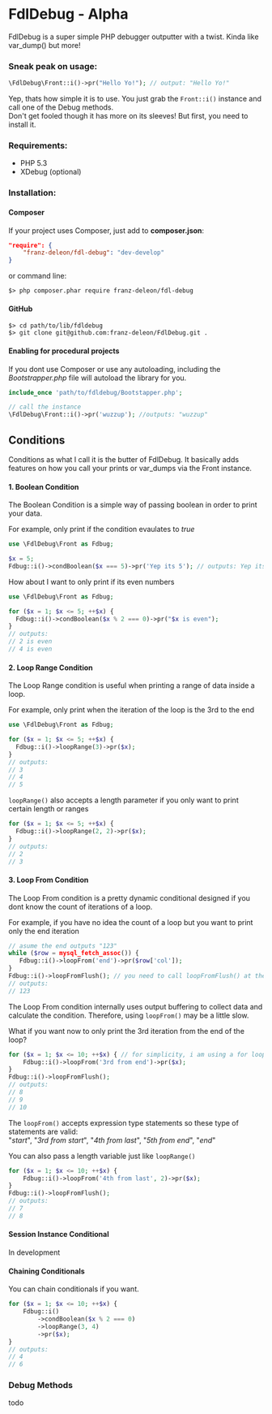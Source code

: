 FdlDebug - Alpha
================

FdlDebug is a super simple PHP debugger outputter with a twist. Kinda like var_dump() but more!

### Sneak peak on usage:
```php
\FdlDebug\Front::i()->pr("Hello Yo!"); // output: "Hello Yo!"
```
Yep, thats how simple it is to use. You just grab the `Front::i()` instance and call one of the Debug methods.  
Don't get fooled though it has more on its sleeves! But first, you need to install it.

### Requirements:
  * PHP 5.3
  * XDebug (optional)
  
### Installation:

#### Composer
If your project uses Composer, just add to **composer.json**:
```json
"require": {
    "franz-deleon/fdl-debug": "dev-develop"
}
```
or command line:
```
$> php composer.phar require franz-deleon/fdl-debug
```
#### GitHub
```
$> cd path/to/lib/fdldebug
$> git clone git@github.com:franz-deleon/FdlDebug.git .
```
#### Enabling for procedural projects
If you dont use Composer or use any autoloading, including the *Bootstrapper.php* file will autoload the library for you.
```php
include_once 'path/to/fdldebug/Bootstapper.php';

// call the instance
\FdlDebug\Front::i()->pr('wuzzup'); //outputs: "wuzzup"
```

## Conditions
Conditions as what I call it is the butter of FdlDebug. It basically adds features on how you call your prints or var_dumps via the Front instance.

#### 1. Boolean Condition
The Boolean Condition is a simple way of passing boolean in order to print your data.

For example, only print if the condition evaulates to *true*
```php
use \FdlDebug\Front as Fdbug;

$x = 5;
Fdbug::i()->condBoolean($x === 5)->pr('Yep its 5'); // outputs: Yep its 5
```
How about I want to only print if its even numbers
```php
use \FdlDebug\Front as Fdbug;

for ($x = 1; $x <= 5; ++$x) {
  Fdbug::i()->condBoolean($x % 2 === 0)->pr("$x is even"); 
}
// outputs: 
// 2 is even
// 4 is even
```

#### 2. Loop Range Condition
The Loop Range condition is useful when printing a range of data inside a loop.

For example, only print when the iteration of the loop is the 3rd to the end
```php
use \FdlDebug\Front as Fdbug;

for ($x = 1; $x <= 5; ++$x) {
  Fdbug::i()->loopRange(3)->pr($x);
}
// outputs:
// 3
// 4
// 5
```
`loopRange()` also accepts a length parameter if you only want to print certain length or ranges
```php
for ($x = 1; $x <= 5; ++$x) {
  Fdbug::i()->loopRange(2, 2)->pr($x);
}
// outputs:
// 2
// 3
```

#### 3. Loop From Condition
The Loop From condition is a pretty dynamic conditional designed if you dont know the count of iterations of a loop.

For example, if you have no idea the count of a loop but you want to print only the end iteration
```php
// asume the end outputs "123"
while ($row = mysql_fetch_assoc()) {
   Fdbug::i()->loopFrom('end')->pr($row['col']);
}
Fdbug::i()->loopFromFlush(); // you need to call loopFromFlush() at the end of the loop
// outputs:
// 123
```
The Loop From condition internally uses output buffering to collect data and calculate the condition. Therefore, using `loopFrom()` may be a little slow.

What if you want now to only print the 3rd iteration from the end of the loop?
```php
for ($x = 1; $x <= 10; ++$x) { // for simplicity, i am using a for loop
    Fdbug::i()->loopFrom('3rd from end')->pr($x);
}
Fdbug::i()->loopFromFlush();
// outputs:
// 8
// 9
// 10
```
The `loopFrom()` accepts expression type statements so these type of statements are valid:  
"*start*", "*3rd from start*", "*4th from last*", "*5th from end*", "*end*"

You can also pass a length variable just like `loopRange()`
```php
for ($x = 1; $x <= 10; ++$x) {
    Fdbug::i()->loopFrom('4th from last', 2)->pr($x);
}
Fdbug::i()->loopFromFlush();
// outputs:
// 7
// 8
```
#### Session Instance Conditional
In development

#### Chaining Conditionals
You can chain conditionals if you want.
```php
for ($x = 1; $x <= 10; ++$x) {
    Fdbug::i()
        ->condBoolean($x % 2 === 0)
        ->loopRange(3, 4)
        ->pr($x);
}
// outputs:
// 4
// 6
```

### Debug Methods

todo
